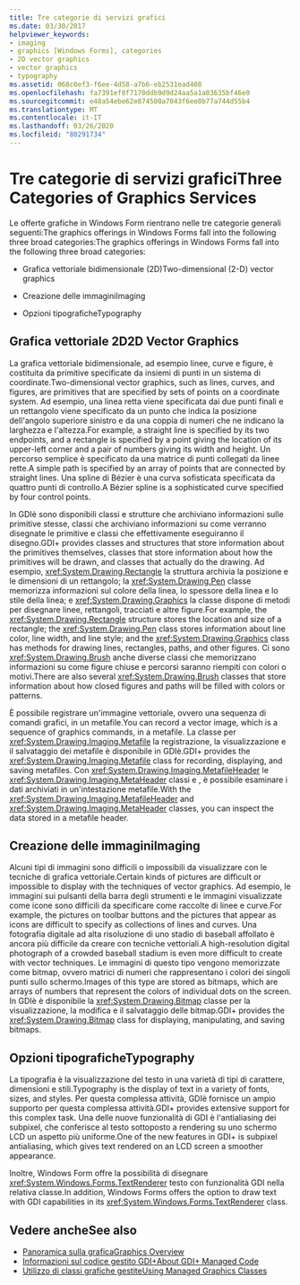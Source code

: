 ```yaml
---
title: Tre categorie di servizi grafici
ms.date: 03/30/2017
helpviewer_keywords:
- imaging
- graphics [Windows Forms], categories
- 2D vector graphics
- vector graphics
- typography
ms.assetid: 068c0ef3-f6ee-4d58-a7b6-eb2531ead408
ms.openlocfilehash: fa7391ef0f7170ddb9d9d24aa5a1a03635bf46e0
ms.sourcegitcommit: e48a54ebe62e874500a7043f6ee0b77a744d55b4
ms.translationtype: MT
ms.contentlocale: it-IT
ms.lasthandoff: 03/26/2020
ms.locfileid: "80291734"
---
```

# <a name="three-categories-of-graphics-services"></a><span data-ttu-id="314e0-102">Tre categorie di servizi grafici</span><span class="sxs-lookup"><span data-stu-id="314e0-102">Three Categories of Graphics Services</span></span>
<span data-ttu-id="314e0-103">Le offerte grafiche in Windows Form rientrano nelle tre categorie generali seguenti:The graphics offerings in Windows Forms fall into the following three broad categories:</span><span class="sxs-lookup"><span data-stu-id="314e0-103">The graphics offerings in Windows Forms fall into the following three broad categories:</span></span>  
  
- <span data-ttu-id="314e0-104">Grafica vettoriale bidimensionale (2D)</span><span class="sxs-lookup"><span data-stu-id="314e0-104">Two-dimensional (2-D) vector graphics</span></span>  
  
- <span data-ttu-id="314e0-105">Creazione delle immagini</span><span class="sxs-lookup"><span data-stu-id="314e0-105">Imaging</span></span>  
  
- <span data-ttu-id="314e0-106">Opzioni tipografiche</span><span class="sxs-lookup"><span data-stu-id="314e0-106">Typography</span></span>  
  
## <a name="2d-vector-graphics"></a><span data-ttu-id="314e0-107">Grafica vettoriale 2D</span><span class="sxs-lookup"><span data-stu-id="314e0-107">2D Vector Graphics</span></span>  
 <span data-ttu-id="314e0-108">La grafica vettoriale bidimensionale, ad esempio linee, curve e figure, è costituita da primitive specificate da insiemi di punti in un sistema di coordinate.</span><span class="sxs-lookup"><span data-stu-id="314e0-108">Two-dimensional vector graphics, such as lines, curves, and figures, are primitives that are specified by sets of points on a coordinate system.</span></span> <span data-ttu-id="314e0-109">Ad esempio, una linea retta viene specificata dai due punti finali e un rettangolo viene specificato da un punto che indica la posizione dell'angolo superiore sinistro e da una coppia di numeri che ne indicano la larghezza e l'altezza.</span><span class="sxs-lookup"><span data-stu-id="314e0-109">For example, a straight line is specified by its two endpoints, and a rectangle is specified by a point giving the location of its upper-left corner and a pair of numbers giving its width and height.</span></span> <span data-ttu-id="314e0-110">Un percorso semplice è specificato da una matrice di punti collegati da linee rette.</span><span class="sxs-lookup"><span data-stu-id="314e0-110">A simple path is specified by an array of points that are connected by straight lines.</span></span> <span data-ttu-id="314e0-111">Una spline di Bézier è una curva sofisticata specificata da quattro punti di controllo.</span><span class="sxs-lookup"><span data-stu-id="314e0-111">A Bézier spline is a sophisticated curve specified by four control points.</span></span>  
  
 <span data-ttu-id="314e0-112">In GDIè sono disponibili classi e strutture che archiviano informazioni sulle primitive stesse, classi che archiviano informazioni su come verranno disegnate le primitive e classi che effettivamente eseguiranno il disegno.</span><span class="sxs-lookup"><span data-stu-id="314e0-112">GDI+ provides classes and structures that store information about the primitives themselves, classes that store information about how the primitives will be drawn, and classes that actually do the drawing.</span></span> <span data-ttu-id="314e0-113">Ad esempio, <xref:System.Drawing.Rectangle> la struttura archivia la posizione e le dimensioni di un rettangolo; la <xref:System.Drawing.Pen> classe memorizza informazioni sul colore della linea, lo spessore della linea e lo stile della linea; e <xref:System.Drawing.Graphics> la classe dispone di metodi per disegnare linee, rettangoli, tracciati e altre figure.</span><span class="sxs-lookup"><span data-stu-id="314e0-113">For example, the <xref:System.Drawing.Rectangle> structure stores the location and size of a rectangle; the <xref:System.Drawing.Pen> class stores information about line color, line width, and line style; and the <xref:System.Drawing.Graphics> class has methods for drawing lines, rectangles, paths, and other figures.</span></span> <span data-ttu-id="314e0-114">Ci sono <xref:System.Drawing.Brush> anche diverse classi che memorizzano informazioni su come figure chiuse e percorsi saranno riempiti con colori o motivi.</span><span class="sxs-lookup"><span data-stu-id="314e0-114">There are also several <xref:System.Drawing.Brush> classes that store information about how closed figures and paths will be filled with colors or patterns.</span></span>  
  
 <span data-ttu-id="314e0-115">È possibile registrare un'immagine vettoriale, ovvero una sequenza di comandi grafici, in un metafile.</span><span class="sxs-lookup"><span data-stu-id="314e0-115">You can record a vector image, which is a sequence of graphics commands, in a metafile.</span></span> <span data-ttu-id="314e0-116">La classe per <xref:System.Drawing.Imaging.Metafile> la registrazione, la visualizzazione e il salvataggio dei metafile è disponibile in GDIè.</span><span class="sxs-lookup"><span data-stu-id="314e0-116">GDI+ provides the <xref:System.Drawing.Imaging.Metafile> class for recording, displaying, and saving metafiles.</span></span> <span data-ttu-id="314e0-117">Con <xref:System.Drawing.Imaging.MetafileHeader> le <xref:System.Drawing.Imaging.MetaHeader> classi e , è possibile esaminare i dati archiviati in un'intestazione metafile.</span><span class="sxs-lookup"><span data-stu-id="314e0-117">With the <xref:System.Drawing.Imaging.MetafileHeader> and <xref:System.Drawing.Imaging.MetaHeader> classes, you can inspect the data stored in a metafile header.</span></span>  
  
## <a name="imaging"></a><span data-ttu-id="314e0-118">Creazione delle immagini</span><span class="sxs-lookup"><span data-stu-id="314e0-118">Imaging</span></span>  
 <span data-ttu-id="314e0-119">Alcuni tipi di immagini sono difficili o impossibili da visualizzare con le tecniche di grafica vettoriale.</span><span class="sxs-lookup"><span data-stu-id="314e0-119">Certain kinds of pictures are difficult or impossible to display with the techniques of vector graphics.</span></span> <span data-ttu-id="314e0-120">Ad esempio, le immagini sui pulsanti della barra degli strumenti e le immagini visualizzate come icone sono difficili da specificare come raccolte di linee e curve.</span><span class="sxs-lookup"><span data-stu-id="314e0-120">For example, the pictures on toolbar buttons and the pictures that appear as icons are difficult to specify as collections of lines and curves.</span></span> <span data-ttu-id="314e0-121">Una fotografia digitale ad alta risoluzione di uno stadio di baseball affollato è ancora più difficile da creare con tecniche vettoriali.</span><span class="sxs-lookup"><span data-stu-id="314e0-121">A high-resolution digital photograph of a crowded baseball stadium is even more difficult to create with vector techniques.</span></span> <span data-ttu-id="314e0-122">Le immagini di questo tipo vengono memorizzate come bitmap, ovvero matrici di numeri che rappresentano i colori dei singoli punti sullo schermo.</span><span class="sxs-lookup"><span data-stu-id="314e0-122">Images of this type are stored as bitmaps, which are arrays of numbers that represent the colors of individual dots on the screen.</span></span> <span data-ttu-id="314e0-123">In GDIè è disponibile la <xref:System.Drawing.Bitmap> classe per la visualizzazione, la modifica e il salvataggio delle bitmap.</span><span class="sxs-lookup"><span data-stu-id="314e0-123">GDI+ provides the <xref:System.Drawing.Bitmap> class for displaying, manipulating, and saving bitmaps.</span></span>  
  
## <a name="typography"></a><span data-ttu-id="314e0-124">Opzioni tipografiche</span><span class="sxs-lookup"><span data-stu-id="314e0-124">Typography</span></span>  
 <span data-ttu-id="314e0-125">La tipografia è la visualizzazione del testo in una varietà di tipi di carattere, dimensioni e stili.</span><span class="sxs-lookup"><span data-stu-id="314e0-125">Typography is the display of text in a variety of fonts, sizes, and styles.</span></span> <span data-ttu-id="314e0-126">Per questa complessa attività, GDIè fornisce un ampio supporto per questa complessa attività.</span><span class="sxs-lookup"><span data-stu-id="314e0-126">GDI+ provides extensive support for this complex task.</span></span> <span data-ttu-id="314e0-127">Una delle nuove funzionalità di GDI è l'antialiasing dei subpixel, che conferisce al testo sottoposto a rendering su uno schermo LCD un aspetto più uniforme.</span><span class="sxs-lookup"><span data-stu-id="314e0-127">One of the new features in GDI+ is subpixel antialiasing, which gives text rendered on an LCD screen a smoother appearance.</span></span>  
  
 <span data-ttu-id="314e0-128">Inoltre, Windows Form offre la possibilità di disegnare <xref:System.Windows.Forms.TextRenderer> testo con funzionalità GDI nella relativa classe.</span><span class="sxs-lookup"><span data-stu-id="314e0-128">In addition, Windows Forms offers the option to draw text with GDI capabilities in its <xref:System.Windows.Forms.TextRenderer> class.</span></span>  
  
## <a name="see-also"></a><span data-ttu-id="314e0-129">Vedere anche</span><span class="sxs-lookup"><span data-stu-id="314e0-129">See also</span></span>

- [<span data-ttu-id="314e0-130">Panoramica sulla grafica</span><span class="sxs-lookup"><span data-stu-id="314e0-130">Graphics Overview</span></span>](graphics-overview-windows-forms.md)
- [<span data-ttu-id="314e0-131">Informazioni sul codice gestito GDI+</span><span class="sxs-lookup"><span data-stu-id="314e0-131">About GDI+ Managed Code</span></span>](about-gdi-managed-code.md)
- [<span data-ttu-id="314e0-132">Utilizzo di classi grafiche gestite</span><span class="sxs-lookup"><span data-stu-id="314e0-132">Using Managed Graphics Classes</span></span>](using-managed-graphics-classes.md)
